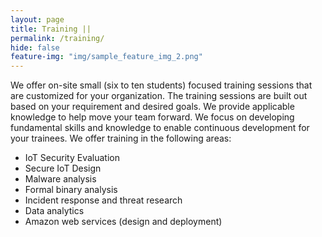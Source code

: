 ```yaml
---
layout: page
title: Training || 
permalink: /training/
hide: false
feature-img: "img/sample_feature_img_2.png"
---
```


We offer on-site small (six to ten students) focused training sessions that are customized for your organization. The training sessions are built out based on your requirement and desired goals. We provide applicable knowledge to help move your team forward. We focus on developing fundamental skills and knowledge to enable continuous development for your trainees. We offer training in the following areas:
-  IoT Security Evaluation
-  Secure IoT Design
-  Malware analysis
-  Formal binary analysis
-  Incident response and threat research
-  Data analytics
-  Amazon web services (design and deployment)
